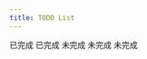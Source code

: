 ```yaml
---
title: TODO List
---
```


<div class="note default">
  <i class="fa fa-check-square"></i> 已完成
  <i class="fa fa-check-square"></i> 已完成
  <i class="fa fa-square"></i> 未完成
  <i class="fa fa-square"></i> 未完成
  <i class="fa fa-square"></i> 未完成
</div>
